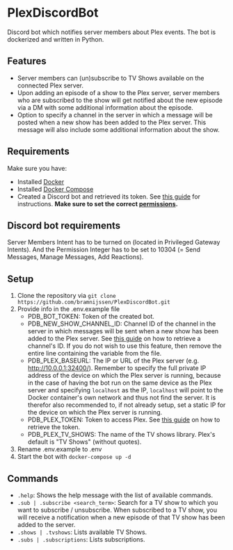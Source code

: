 # PlexDiscordBot
Discord bot which notifies server members about Plex events. The bot is dockerized and written in Python.

## Features
* Server members can (un)subscribe to TV Shows available on the connected Plex server.
* Upon adding an episode of a show to the Plex server, server members who are subscribed to the show will get notified about the new episode via a DM with some additional information about the episode.
* Option to specify a channel in the server in which a message will be posted when a new show has been added to the Plex server. This message will also include some additional information about the show.

## Requirements
Make sure you have:
* Installed [Docker](https://docs.docker.com/get-docker/)
* Installed [Docker Compose](https://docs.docker.com/compose/install/)
* Created a Discord bot and retrieved its token. See [this guide](https://discordpy.readthedocs.io/en/latest/discord.html) for instructions. **Make sure to set the correct [permissions](#discord-bot-requirements).**

## Discord bot requirements
Server Members Intent has to be turned on (located in Privileged Gateway Intents). And the Permission Integer has to be set to 10304 (= Send Messages, Manage Messages, Add Reactions).

## Setup
1. Clone the repository via `git clone https://github.com/bramnijssen/PlexDiscordBot.git`
1. Provide info in the .env.example file
    * PDB_BOT_TOKEN: Token of the created bot.
    * PDB_NEW_SHOW_CHANNEL_ID: Channel ID of the channel in the server in which messages will be sent when a new show has been added to the Plex server. See [this guide](https://support.discord.com/hc/en-us/articles/206346498-Where-can-I-find-my-User-Server-Message-ID-) on how to retrieve a channel's ID. If you do not wish to use this feature, then remove the entire line containing the variable from the file.
    * PDB_PLEX_BASEURL: The IP or URL of the Plex server (e.g. http://10.0.0.1:32400/). Remember to specify the full private IP address of the device on which the Plex server is running, because in the case of having the bot run on the same device as the Plex server and specifying `localhost` as the IP, `localhost` will point to the Docker container's own network and thus not find the server. It is therefor also recommended to, if not already setup, set a static IP for the device on which the Plex server is running.
    * PDB_PLEX_TOKEN: Token to access Plex. See [this guide](https://support.plex.tv/articles/204059436-finding-an-authentication-token-x-plex-token/) on how to retrieve the token.
    * PDB_PLEX_TV_SHOWS: The name of the TV shows library. Plex's default is "TV Shows" (without quotes).
1. Rename .env.example to .env
1. Start the bot with `docker-compose up -d`

## Commands
* `.help`: Shows the help message with the list of available commands.
* `.sub | .subscribe <search_term>`: Search for a TV show to which you want to subscribe / unsubscribe. When subscribed to a TV show, you will receive a notification when a new episode of that TV show has been added to the server.
* `.shows | .tvshows`: Lists available TV Shows.
* `.subs | .subscriptions`: Lists subscriptions.